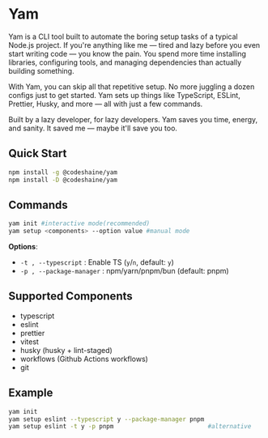 # **Yam**

Yam is a CLI tool built to automate the boring setup tasks of a typical Node.js project. If you're anything like me — tired and lazy before you even start writing code — you know the pain. You spend more time installing libraries, configuring tools, and managing dependencies than actually building something.

With Yam, you can skip all that repetitive setup. No more juggling a dozen configs just to get started. Yam sets up things like TypeScript, ESLint, Prettier, Husky, and more — all with just a few commands.

Built by a lazy developer, for lazy developers. Yam saves you time, energy, and sanity. It saved me — maybe it'll save you too.


## Quick Start
```bash
npm install -g @codeshaine/yam
npm install -D @codeshaine/yam
```

## Commands
```bash
yam init #interactive mode(recommended)
yam setup <components> --option value #manual mode
```
**Options**:
- `-t , --typescript` : Enable TS (`y`/`n`, default: `y`)
- `-p , --package-manager` : npm/yarn/pnpm/bun (default: pnpm)


## Supported Components
- typescript
- eslint
- prettier
- vitest
- husky (husky + lint-staged)
- workflows (Github Actions workflows)
- git

## Example
```bash
yam init
yam setup eslint --typescript y --package-manager pnpm
yam setup eslint -t y -p pnpm                          #alternative
```
